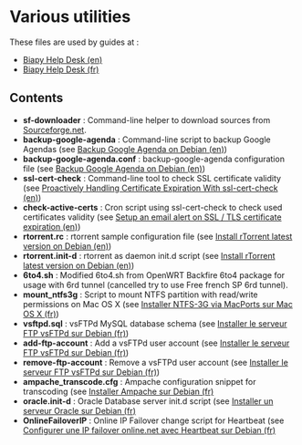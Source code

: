 Various utilities
==================

These files are used by guides at :

* [Biapy Help Desk (en)](http://howto.biapy.com/en/)
* [Biapy Help Desk (fr)](http://howto.biapy.com/fr/)

Contents
--------
* __sf-downloader__ : Command-line helper to download sources from [Sourceforge.net](http://sourceforge.net/).
* __backup-google-agenda__ : Command-line script to backup Google Agendas (see [Backup Google Agenda on Debian (en)](http://howto.biapy.com/en/debian-gnu-linux/system/software/backup-google-agenda-on-debian))
* __backup-google-agenda.conf__ : backup-google-agenda configuration file (see [Backup Google Agenda on Debian (en)](http://howto.biapy.com/en/debian-gnu-linux/system/software/backup-google-agenda-on-debian))
* __ssl-cert-check__ : Command-line tool to check SSL certificate validity (see [Proactively Handling Certificate Expiration With ssl-cert-check (en)](http://prefetch.net/articles/checkcertificate.html))
* __check-active-certs__ : Cron script using ssl-cert-check to check used certificates validity (see [Setup an email alert on SSL / TLS certificate expiration (en)](http://howto.biapy.com/en/debian-gnu-linux/servers/http/setup-an-email-alert-on-ssl-tls-certificate-expiration))
* __rtorrent.rc__ : rtorrent sample configuration file (see [Install rTorrent latest version on Debian (en)](http://howto.biapy.com/en/debian-gnu-linux/system/software/install-rtorrent-latest-version-on-debian))
* __rtorrent.init-d__ : rtorrent as daemon init.d script (see [Install rTorrent latest version on Debian (en)](http://howto.biapy.com/en/debian-gnu-linux/system/software/install-rtorrent-latest-version-on-debian))
* __6to4.sh__ : Modified 6to4.sh from OpenWRT Backfire 6to4 package for usage with 6rd tunnel (cancelled try to use Free french SP 6rd tunnel).
* __mount_ntfs3g__ : Script to mount NTFS partition with read/write permissions on Mac OS X (see [Installer NTFS-3G via MacPorts sur Mac OS X (fr)](http://howto.biapy.com/fr/mac-os-x/guides/installer-ntfs-3g-via-macports-sur-mac-os-x))
* __vsftpd.sql__ : vsFTPd MySQL database schema (see [Installer le serveur FTP vsFTPd sur Debian (fr)](https://howto.biapy.com/fr/debian-gnu-linux/serveurs/autres/installer-le-serveur-ftp-vsftpd-sur-debian))
* __add-ftp-account__ : Add a vsFTPd user account (see [Installer le serveur FTP vsFTPd sur Debian (fr)](https://howto.biapy.com/fr/debian-gnu-linux/serveurs/autres/installer-le-serveur-ftp-vsftpd-sur-debian))
* __remove-ftp-account__ : Remove a vsFTPd user account (see [Installer le serveur FTP vsFTPd sur Debian (fr)](https://howto.biapy.com/fr/debian-gnu-linux/serveurs/autres/installer-le-serveur-ftp-vsftpd-sur-debian))
* __ampache_transcode.cfg__ : Ampache configuration snippet for transcoding (see [Installer Ampache sur Debian (fr)](https://howto.biapy.com/fr/debian-gnu-linux/applications-web/multimedia/installer-la-plateforme-de-streaming-ampache-sur-debian/)
* __oracle.init-d__ : Oracle Database server init.d script (see [Installer un serveur Oracle sur Debian (fr)](https://howto.biapy.com/fr/debian-gnu-linux/serveurs/bases-de-donnees/installer-un-serveur-oracle-11g-sur-debian/)
* __OnlineFailoverIP__ : Online IP Failover change script for Heartbeat (see [Configurer une IP failover online.net avec Heartbeat sur Debian (fr)](http://howto.biapy.com/fr/debian-gnu-linux/serveurs/autres/configurer-une-ip-failover-online-net-avec-heartbeat-sur-debian/)

